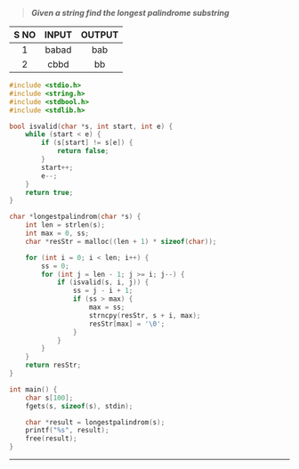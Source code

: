 >***Given a string find the longest palindrome substring*** 

| S NO | INPUT | OUTPUT |
| :--: | :---: | :----: |
|  1   | babad |  bab   |
|  2   | cbbd  |   bb   |

```c
#include <stdio.h>
#include <string.h>
#include <stdbool.h>
#include <stdlib.h>

bool isvalid(char *s, int start, int e) {
    while (start < e) {
        if (s[start] != s[e]) {
            return false;
        }
        start++;
        e--;
    }
    return true;
}

char *longestpalindrom(char *s) {
    int len = strlen(s);
    int max = 0, ss;
    char *resStr = malloc((len + 1) * sizeof(char));

    for (int i = 0; i < len; i++) {
        ss = 0;
        for (int j = len - 1; j >= i; j--) {
            if (isvalid(s, i, j)) {
                ss = j - i + 1;
                if (ss > max) {
                    max = ss;
                    strncpy(resStr, s + i, max);
                    resStr[max] = '\0';
                }
            }
        }
    }
    return resStr;
}

int main() {
    char s[100];
    fgets(s, sizeof(s), stdin);

    char *result = longestpalindrom(s);
    printf("%s", result);
    free(result);
}

```
---